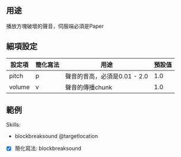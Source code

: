用途
----- 
播放方塊破壞的聲音，伺服端必須是Paper

細項設定
-----
| 設定項 | 簡化寫法 | 用途 | 預設值 |
| --------- | ----- | ----------- | ------------- |
| pitch | p | 聲音的音高，必須是0.01 - 2.0 | 1.0 |
| volume | v | 聲音的傳播chunk | 1.0 |

範例
-----------

Skills:
- blockbreaksound @targetlocation

- [x] 簡化寫法: blockbreaksound